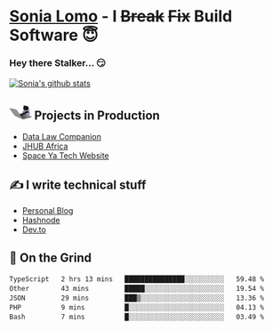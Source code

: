 # [Sonia Lomo](https://sonylomo.github.io/) - I ~~Break~~ ~~Fix~~ Build Software 😇
### Hey there Stalker... 😏 

<a href="https://github.com/sonylomo/github-readme-stats">
  <img align="center" src="https://media.giphy.com/media/lU05nFSW6Y2A/giphy.gif" alt="Sonia's github stats" />
</a>

## <img src="assets/devcat.gif" width="40"> Projects in Production
- [Data Law Companion](https://datalawcompanion.org/)
- [JHUB Africa](https://jhubafrica.com/)
- [Space Ya Tech Website](https://www.spaceyatech.com/)

## ✍️ I write technical stuff
- [Personal Blog](https://sonylomo-github-io.vercel.app/blog)
- [Hashnode](https://sonylomo.hashnode.dev/)
- [Dev.to](https://dev.to/sonylomo)

## 🤡 On the Grind
<!--START_SECTION:waka-->

```txt
TypeScript   2 hrs 13 mins   ███████████████░░░░░░░░░░   59.48 %
Other        43 mins         █████░░░░░░░░░░░░░░░░░░░░   19.54 %
JSON         29 mins         ███▒░░░░░░░░░░░░░░░░░░░░░   13.36 %
PHP          9 mins          █░░░░░░░░░░░░░░░░░░░░░░░░   04.13 %
Bash         7 mins          █░░░░░░░░░░░░░░░░░░░░░░░░   03.49 %
```

<!--END_SECTION:waka-->
